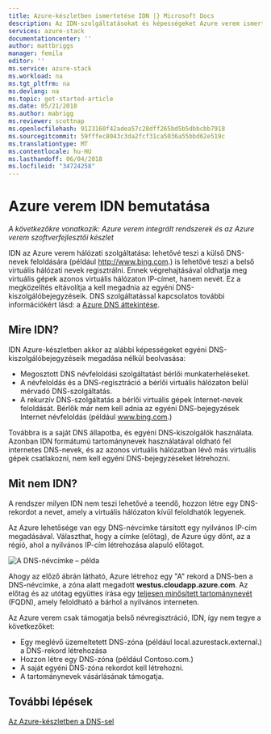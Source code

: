 ```yaml
---
title: Azure-készletben ismertetése IDN |} Microsoft Docs
description: Az IDN-szolgáltatásokat és képességeket Azure verem ismertetése
services: azure-stack
documentationcenter: ''
author: mattbriggs
manager: femila
editor: ''
ms.service: azure-stack
ms.workload: na
ms.tgt_pltfrm: na
ms.devlang: na
ms.topic: get-started-article
ms.date: 05/21/2018
ms.author: mabrigg
ms.reviewer: scottnap
ms.openlocfilehash: 9123160f42adea57c28dff265bd5b5dbbcbb7918
ms.sourcegitcommit: 59fffec8043c3da2fcf31ca5036a55bbd62e519c
ms.translationtype: MT
ms.contentlocale: hu-HU
ms.lasthandoff: 06/04/2018
ms.locfileid: "34724258"
---
```

# <a name="introducing-idns-for-azure-stack"></a>Azure verem IDN bemutatása

*A következőkre vonatkozik: Azure verem integrált rendszerek és az Azure verem szoftverfejlesztői készlet*

IDN az Azure verem hálózati szolgáltatása: lehetővé teszi a külső DNS-nevek feloldására (például http://www.bing.com.) is lehetővé teszi a belső virtuális hálózati nevek regisztrálni. Ennek végrehajtásával oldhatja meg virtuális gépek azonos virtuális hálózaton IP-címet, hanem nevét. Ez a megközelítés eltávolítja a kell megadnia az egyéni DNS-kiszolgálóbejegyzéseik. DNS szolgáltatással kapcsolatos további információkért lásd: a [Azure DNS áttekintése](https://docs.microsoft.com/en-us/azure/dns/dns-overview).

## <a name="what-does-idns-do"></a>Mire IDN?

IDN Azure-készletben akkor az alábbi képességeket egyéni DNS-kiszolgálóbejegyzéseik megadása nélkül beolvasása:

- Megosztott DNS névfeloldási szolgáltatást bérlői munkaterheléseket.
- A névfeloldás és a DNS-regisztráció a bérlői virtuális hálózaton belül mérvadó DNS-szolgáltatás.
- A rekurzív DNS-szolgáltatás a bérlői virtuális gépek Internet-nevek feloldását. Bérlők már nem kell adnia az egyéni DNS-bejegyzések Internet névfeloldás (például www.bing.com.)

Továbbra is a saját DNS állapotba, és egyéni DNS-kiszolgálók használata. Azonban IDN formátumú tartománynevek használatával oldható fel internetes DNS-nevek, és az azonos virtuális hálózatban lévő más virtuális gépek csatlakozni, nem kell egyéni DNS-bejegyzéseket létrehozni.

## <a name="what-doesnt-idns-do"></a>Mit nem IDN?

A rendszer milyen IDN nem teszi lehetővé a teendő, hozzon létre egy DNS-rekordot a nevet, amely a virtuális hálózaton kívül feloldhatók legyenek.

Az Azure lehetősége van egy DNS-névcímke társított egy nyilvános IP-cím megadásával. Választhat, hogy a címke (előtag), de Azure úgy dönt, az a régió, ahol a nyilvános IP-cím létrehozása alapuló előtagot.

![A DNS-névcímke – példa](media/azure-stack-understanding-dns-in-tp2/image3.png)

Ahogy az előző ábrán látható, Azure létrehoz egy "A" rekord a DNS-ben a DNS-névcímke, a zóna alatt megadott **westus.cloudapp.azure.com**. Az előtag és az utótag együttes írása egy [teljesen minősített tartománynevét](https://en.wikipedia.org/wiki/Fully_qualified_domain_name) (FQDN), amely feloldható a bárhol a nyilvános interneten.

Az Azure verem csak támogatja belső névregisztráció, IDN, így nem tegye a következőket:

- Egy meglévő üzemeltetett DNS-zóna (például local.azurestack.external.) a DNS-rekord létrehozása
- Hozzon létre egy DNS-zóna (például Contoso.com.)
- A saját egyéni DNS-zóna rekordot kell létrehozni.
- A tartománynevek vásárlásának támogatja.

## <a name="next-steps"></a>További lépések

[Az Azure-készletben a DNS-sel](azure-stack-dns.md)
